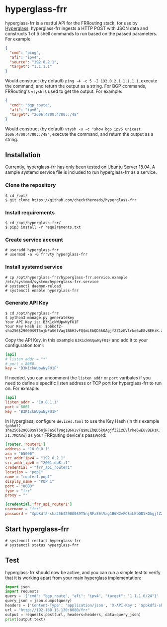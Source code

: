 # hyperglass-frr

hyperglass-frr is a restful API for the FRRouting stack, for use by [Hyperglass](https://github.com/checktheroads/hyperglass). hyperglass-frr ingests a HTTP POST with JSON data and constructs 1 of 5 shell commands to run based on the passed parameters. For example:

```json
{
  "cmd": "ping",
  "afi": "ipv4",
  "source": "192.0.2.1",
  "target": "1.1.1.1"
}
```

Would construct (by default) `ping -4 -c 5 -I 192.0.2.1 1.1.1.1`, execute the command, and return the output as a string. For BGP commands, FRRouting's `vtysh` is used to get the output. For example:

```json
{
  "cmd": "bgp_route",
  "afi": "ipv6",
  "target": "2606:4700:4700::/48"
}
```
Would construct (by default) `vtysh -u -c "show bgp ipv6 unicast 2606:4700:4700::/48"`, execute the command, and return the output as a string.

## Installation

Currently, hyperglass-frr has only been tested on Ubuntu Server 18.04. A sample systemd service file is included to run hyperglass-frr as a service.

### Clone the repository

```console
$ cd /opt/
$ git clone https://github.com/checktheroads/hyperglass-frr
```

### Install requirements

```console
$ cd /opt/hyperglass-frr/
$ pip3 install -r requirements.txt
```

### Create service account

```console
# useradd hyperglass-frr
# usermod -a -G frrvty hyperglass-frr
```

### Install systemd service
```console
# cp /opt/hyperglass-frr/hyperglass-frr.service.example /etc/systemd/system/hyperglass-frr.service
# systemctl daemon-reload
# systemctl enable hyperglass-frr
```

### Generate API Key
```console
$ cd /opt/hyperglass-frr
$ python3 manage.py generatekey
Your API Key is: B3K1ckWUpwNyFU1F
Your Key Hash is: $pbkdf2-sha256$29000$9T5njNFaS6lVag1B6H2vFQ$mLEbQD5kOAgjfZZ1zEVlrke6wE8vBEHzK.zI.7MOAVo
```

Copy the API Key, in this example `B3K1ckWUpwNyFU1F` and add it to your configuration.toml:

```toml
[api]
# listen_addr = "*"
# port = 8080
key = "B3K1ckWUpwNyFU1F"
```

If needed, you can uncomment the `listen_addr` or `port` varibales if you need to define a specific listen address or TCP port for hyperglass-frr to run on. For exmaple:

```toml
[api]
listen_addr = "10.0.1.1"
port = 8001
key = "B3K1ckWUpwNyFU1F"
```

In Hyperglass, configure `devices.toml` to use the Key Hash (in this example `$pbkdf2-sha256$29000$9T5njNFaS6lVag1B6H2vFQ$mLEbQD5kOAgjfZZ1zEVlrke6wE8vBEHzK.zI.7MOAVo`) as your FRRouting device's password:

```toml
[router.'router1']
address = "10.0.0.1"
asn = "65000"
src_addr_ipv4 = "192.0.2.1"
src_addr_ipv6 = "2001:db8::1"
credential = "frr_api_router1"
location = "pop1"
name = "router1.pop1"
display_name = "POP 1"
port = "8080"
type = "frr"
proxy = ""

[credential.'frr_api_router1']
username = "frr"
password = "$pbkdf2-sha256$29000$9T5njNFaS6lVag1B6H2vFQ$mLEbQD5kOAgjfZZ1zEVlrke6wE8vBEHzK.zI.7MOAVo"
```

## Start hyperglass-frr

```console
# systemctl restart hyperglass-frr
# systemctl status hyperglass-frr
```

## Test

hyperglass-frr should now be active, and you can run a simple test to verify that it is working apart from your main hyperglass implementation:

```python
import json
import requests
query = '{"cmd": "bgp_route", "afi": "ipv4", "target": "1.1.1.0/24"}'
query_json = json.dumps(query)
headers = {'Content-Type': 'application/json', 'X-API-Key': '$pbkdf2-sha256$29000$m9M6R.j9HwMgJGRs7f0/Jw$5HERwfOIn3P0U/M9t5t04SmgRmTzk3435Lr0duqz07w'}
url = "http://192.168.15.130:8080/frr"
output = requests.post(url, headers=headers, data=query_json)
print(output.text)
```
